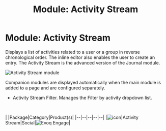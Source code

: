 ﻿---
uid: module-activity-stream
locale: en
title: "Module: Activity Stream"
dnneditions: 
dnnversion: 09.02.00
related-topics: module-activities,module-answers,module-blogs,module-challenges,module-discussions,module-group-directory,module-group-spaces,module-ideas,module-journal,module-latest-challenges,module-leaderboard,module-member-directory,module-message-center,module-my-status,module-profile-dashboard,module-social-groups,module-related-content,module-social-events,module-social-sharing,module-user-badges,module-wiki
---

# Module: Activity Stream

Displays a list of activities related to a user or a group in reverse chronological order. The inline editor also enables the user to create an entry. The Activity Stream is the advanced version of the Journal module.

  

![Activity Stream module](/images/scr-module-ActivityStream.png)

  

Companion modules are displayed automatically when the main module is added to a page and are configured separately.

*   Activity Stream Filter. Manages the Filter by activity dropdown list.

 

|  |Package|Category|Product(s)|
|--|--|--|--|--|
|![icon](/images/ico-module-activitystream.png)|Activity Stream|Social|![Evoq Engage](/images/ico-evoq-engage.png)|
